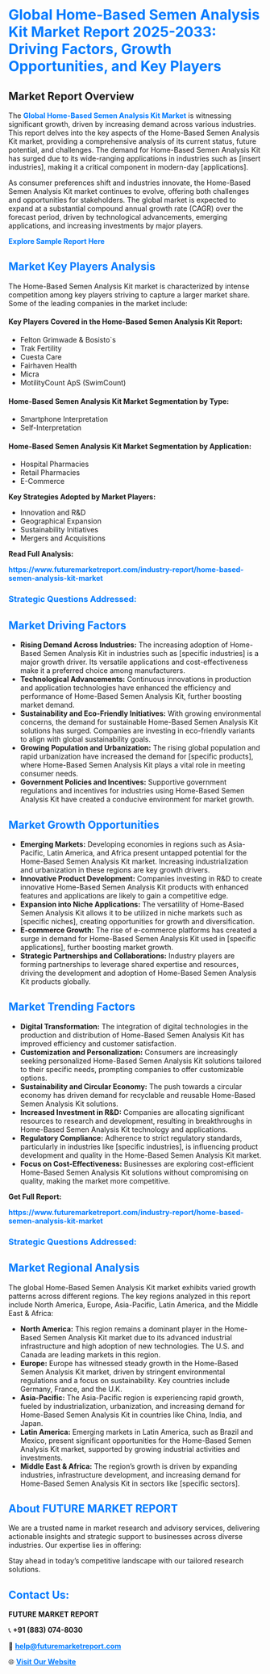 <h1 style="color: #007BFF;">Global Home-Based Semen Analysis Kit Market Report 2025-2033: Driving Factors, Growth Opportunities, and Key Players</h1>

<section id="overview">
<h2>Market Report Overview</h2>
<p>The <a href="https://www.futuremarketreport.com/industry-report/home-based-semen-analysis-kit-market" style="color: #007BFF; text-decoration: none;"><strong>Global Home-Based Semen Analysis Kit Market</strong></a> is witnessing significant growth, driven by increasing demand across various industries. This report delves into the key aspects of the Home-Based Semen Analysis Kit market, providing a comprehensive analysis of its current status, future potential, and challenges. The demand for Home-Based Semen Analysis Kit has surged due to its wide-ranging applications in industries such as [insert industries], making it a critical component in modern-day [applications].</p>
<p>As consumer preferences shift and industries innovate, the Home-Based Semen Analysis Kit market continues to evolve, offering both challenges and opportunities for stakeholders. The global market is expected to expand at a substantial compound annual growth rate (CAGR) over the forecast period, driven by technological advancements, emerging applications, and increasing investments by major players.</p>
</section>

<section id="overview">
<p><a href="https://www.futuremarketreport.com/request-sample/reportId=77809" style="color: #007BFF; text-decoration: none;"><strong>Explore Sample Report Here</strong></a></p>
</section>

<section id="key-players">
<h2 style="color: #007BFF;">Market Key Players Analysis</h2>
<p>The Home-Based Semen Analysis Kit market is characterized by intense competition among key players striving to capture a larger market share. Some of the leading companies in the market include:</p>
<h4>Key Players Covered in the Home-Based Semen Analysis Kit Report:</h4>
<ul><li>Felton Grimwade &amp; Bosisto`s</li><li>Trak Fertility</li><li>Cuesta Care</li><li>Fairhaven Health</li><li>Micra</li><li>MotilityCount ApS (SwimCount)</li></ul>
<h4>Home-Based Semen Analysis Kit Market Segmentation by Type:</h4>
<ul><li>Smartphone Interpretation</li><li>Self-Interpretation</li></ul>

<h4>Home-Based Semen Analysis Kit Market Segmentation by Application:</h4>
<ul><li>Hospital Pharmacies</li><li>Retail Pharmacies</li><li>E-Commerce</li></ul>
<p><strong>Key Strategies Adopted by Market Players:</strong></p>
<ul>
<li>Innovation and R&D</li>
<li>Geographical Expansion</li>
<li>Sustainability Initiatives</li>
<li>Mergers and Acquisitions</li>
</ul>
</section>

<section>
<p><strong>Read Full Analysis: </strong></p><a href="https://www.futuremarketreport.com/industry-report/home-based-semen-analysis-kit-market" style="color: #007BFF; text-decoration: none;"><strong>https://www.futuremarketreport.com/industry-report/home-based-semen-analysis-kit-market</strong></a>
<h3 style="color: #007BFF;">Strategic Questions Addressed:</h3>
</section>

<section id="driving-factors">
<h2 style="color: #007BFF;">Market Driving Factors</h2>
<ul>
<li><strong>Rising Demand Across Industries:</strong> The increasing adoption of Home-Based Semen Analysis Kit in industries such as [specific industries] is a major growth driver. Its versatile applications and cost-effectiveness make it a preferred choice among manufacturers.</li>
<li><strong>Technological Advancements:</strong> Continuous innovations in production and application technologies have enhanced the efficiency and performance of Home-Based Semen Analysis Kit, further boosting market demand.</li>
<li><strong>Sustainability and Eco-Friendly Initiatives:</strong> With growing environmental concerns, the demand for sustainable Home-Based Semen Analysis Kit solutions has surged. Companies are investing in eco-friendly variants to align with global sustainability goals.</li>
<li><strong>Growing Population and Urbanization:</strong> The rising global population and rapid urbanization have increased the demand for [specific products], where Home-Based Semen Analysis Kit plays a vital role in meeting consumer needs.</li>
<li><strong>Government Policies and Incentives:</strong> Supportive government regulations and incentives for industries using Home-Based Semen Analysis Kit have created a conducive environment for market growth.</li>
</ul>
</section>

<section id="growth-opportunities">
<h2 style="color: #007BFF;">Market Growth Opportunities</h2>
<ul>
<li><strong>Emerging Markets:</strong> Developing economies in regions such as Asia-Pacific, Latin America, and Africa present untapped potential for the Home-Based Semen Analysis Kit market. Increasing industrialization and urbanization in these regions are key growth drivers.</li>
<li><strong>Innovative Product Development:</strong> Companies investing in R&D to create innovative Home-Based Semen Analysis Kit products with enhanced features and applications are likely to gain a competitive edge.</li>
<li><strong>Expansion into Niche Applications:</strong> The versatility of Home-Based Semen Analysis Kit allows it to be utilized in niche markets such as [specific niches], creating opportunities for growth and diversification.</li>
<li><strong>E-commerce Growth:</strong> The rise of e-commerce platforms has created a surge in demand for Home-Based Semen Analysis Kit used in [specific applications], further boosting market growth.</li>
<li><strong>Strategic Partnerships and Collaborations:</strong> Industry players are forming partnerships to leverage shared expertise and resources, driving the development and adoption of Home-Based Semen Analysis Kit products globally.</li>
</ul>
</section>

<section id="trending-factors">
<h2 style="color: #007BFF;">Market Trending Factors</h2>
<ul>
<li><strong>Digital Transformation:</strong> The integration of digital technologies in the production and distribution of Home-Based Semen Analysis Kit has improved efficiency and customer satisfaction.</li>
<li><strong>Customization and Personalization:</strong> Consumers are increasingly seeking personalized Home-Based Semen Analysis Kit solutions tailored to their specific needs, prompting companies to offer customizable options.</li>
<li><strong>Sustainability and Circular Economy:</strong> The push towards a circular economy has driven demand for recyclable and reusable Home-Based Semen Analysis Kit solutions.</li>
<li><strong>Increased Investment in R&D:</strong> Companies are allocating significant resources to research and development, resulting in breakthroughs in Home-Based Semen Analysis Kit technology and applications.</li>
<li><strong>Regulatory Compliance:</strong> Adherence to strict regulatory standards, particularly in industries like [specific industries], is influencing product development and quality in the Home-Based Semen Analysis Kit market.</li>
<li><strong>Focus on Cost-Effectiveness:</strong> Businesses are exploring cost-efficient Home-Based Semen Analysis Kit solutions without compromising on quality, making the market more competitive.</li>
</ul>
</section>

<section>
<p><strong>Get Full Report: </strong></p><a href="https://www.futuremarketreport.com/industry-report/home-based-semen-analysis-kit-market" style="color: #007BFF; text-decoration: none;"><strong>https://www.futuremarketreport.com/industry-report/home-based-semen-analysis-kit-market</strong></a>
<h3 style="color: #007BFF;">Strategic Questions Addressed:</h3>
</section>


<section id="regional-analysis">
<h2 style="color: #007BFF;">Market Regional Analysis</h2>
<p>The global Home-Based Semen Analysis Kit market exhibits varied growth patterns across different regions. The key regions analyzed in this report include North America, Europe, Asia-Pacific, Latin America, and the Middle East & Africa:</p>
<ul>
<li><strong>North America:</strong> This region remains a dominant player in the Home-Based Semen Analysis Kit market due to its advanced industrial infrastructure and high adoption of new technologies. The U.S. and Canada are leading markets in this region.</li>
<li><strong>Europe:</strong> Europe has witnessed steady growth in the Home-Based Semen Analysis Kit market, driven by stringent environmental regulations and a focus on sustainability. Key countries include Germany, France, and the U.K.</li>
<li><strong>Asia-Pacific:</strong> The Asia-Pacific region is experiencing rapid growth, fueled by industrialization, urbanization, and increasing demand for Home-Based Semen Analysis Kit in countries like China, India, and Japan.</li>
<li><strong>Latin America:</strong> Emerging markets in Latin America, such as Brazil and Mexico, present significant opportunities for the Home-Based Semen Analysis Kit market, supported by growing industrial activities and investments.</li>
<li><strong>Middle East & Africa:</strong> The region’s growth is driven by expanding industries, infrastructure development, and increasing demand for Home-Based Semen Analysis Kit in sectors like [specific sectors].</li>
</ul>
</section>

<footer>
<h2 style="color: #007BFF;">About FUTURE MARKET REPORT</h2>
<p>We are a trusted name in market research and advisory services, delivering actionable insights and strategic support to businesses across diverse industries. Our expertise lies in offering:</p>

<p>Stay ahead in today’s competitive landscape with our tailored research solutions.</p>

<h2 style="color: #007BFF;">Contact Us:</h2>
<p><strong>FUTURE MARKET REPORT</strong></p>
<p>📞 <strong>+91 (883) 074-8030</strong></p>
<p>📧 <strong><a href="mailto:help@futuremarketreport.com" style="color: #007BFF;">help@futuremarketreport.com</a></strong></p>
<p>🌐 <strong><a href="https://www.futuremarketreport.com/" style="color: #007BFF;">Visit Our Website</a></strong></p>
</footer>